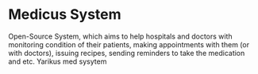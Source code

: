 # Medicus System
Open-Source System, which aims to help hospitals and doctors with monitoring condition of their patients, making appointments with them (or with doctors), issuing recipes, sending reminders to take the medication and etc.
Yarikus med sysytem 

